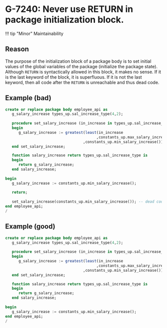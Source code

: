 # G-7240: Never use RETURN in package initialization block.

!!! tip "Minor"
    Maintainability

## Reason

The purpose of the initialization block of a package body is to set initial values of the global variables of the package (initialize the package state). Although `RETURN` is syntactically allowed in this block, it makes no sense. If it is the last keyword of the block, it is superfluous. If it is not the last keyword, then all code after the `RETURN` is unreachable and thus dead code.

## Example (bad)

``` sql
create or replace package body employee_api as
   g_salary_increase types_up.sal_increase_type(4,2);
   
   procedure set_salary_increase (in_increase in types_up.sal_increase_type) is
   begin
      g_salary_increase := greatest(least(in_increase
                                         ,constants_up.max_salary_increase())
                                   ,constants_up.min_salary_increase());
   end set_salary_increase;

   function salary_increase return types_up.sal_increase_type is
   begin
      return g_salary_increase;
   end salary_increase;
   
begin
   g_salary_increase := constants_up.min_salary_increase();
   
   return;
   
   set_salary_increase(constants_up.min_salary_increase()); -- dead code
end employee_api;
/
```

## Example (good)

``` sql
create or replace package body employee_api as
   g_salary_increase types_up.sal_increase_type(4,2);
   
   procedure set_salary_increase (in_increase in types_up.sal_increase_type) is
   begin
      g_salary_increase := greatest(least(in_increase
                                         ,constants_up.max_salary_increase())
                                   ,constants_up.min_salary_increase());
   end set_salary_increase;

   function salary_increase return types_up.sal_increase_type is
   begin
      return g_salary_increase;
   end salary_increase;
   
begin
   g_salary_increase := constants_up.min_salary_increase();
end employee_api;
/
```